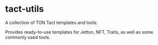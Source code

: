 # tact-utils

A collection of TON Tact templates and tools.

Provides ready-to-use templates for Jetton, NFT, Traits, as well as some commonly used tools.

